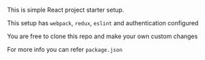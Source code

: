 This is simple React project starter setup.

This setup has `webpack`, `redux`, `eslint` and authentication configured

You are free to clone this repo and make your own custom changes

For more info you can refer `package.json`
